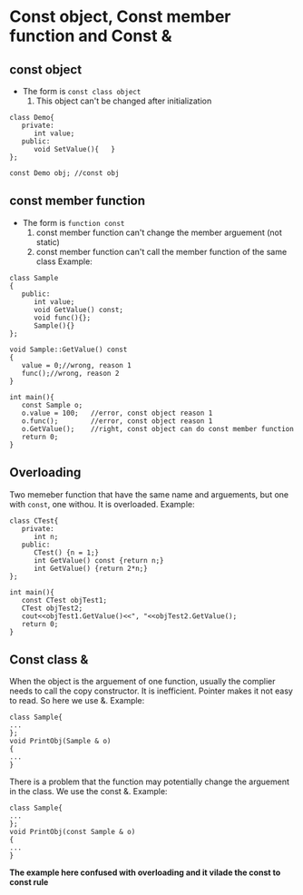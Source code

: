 # Const object, Const member function and Const &
## const object
* The form is `const class object`
  1. This object can't be changed after initialization
```
class Demo{
   private:
      int value;
   public:
      void SetValue(){   }
};

const Demo obj; //const obj
```
## const member function
* The form is  `function const`
  1. const member function can't change the member arguement (not static)
  2. const member function can't call the member function of the same class
Example:
```
class Sample
{
   public:
      int value;
      void GetValue() const;
      void func(){};
      Sample(){}
};

void Sample::GetValue() const
{
   value = 0;//wrong, reason 1
   func();//wrong, reason 2
}

int main(){
   const Sample o;
   o.value = 100;   //error, const object reason 1
   o.func();        //error, const object reason 1 
   o.GetValue();    //right, const object can do const member function
   return 0;
}
```
## Overloading
Two memeber function that have the same name and arguements, but one with `const`, one withou. It is overloaded.
Example:
```
class CTest{
   private:
      int n;
   public:
      CTest() {n = 1;}
      int GetValue() const {return n;}
      int GetValue() {return 2*n;}
};

int main(){
   const CTest objTest1;
   CTest objTest2;
   cout<<objTest1.GetValue()<<", "<<objTest2.GetValue();
   return 0;
}
```
## Const class &
When the object is the arguement of one function, usually the complier needs to call the copy constructor. It is
inefficient. Pointer makes it not easy to read. So here we use &.
Example:
```
class Sample{
...
};
void PrintObj(Sample & o)
{
...
}
```
There is a problem that the function may potentially change the arguement in the class. We use the const &.
Example:
```
class Sample{
...
};
void PrintObj(const Sample & o)
{
...
}
```
**The example here confused with overloading and it vilade the const to const rule**
